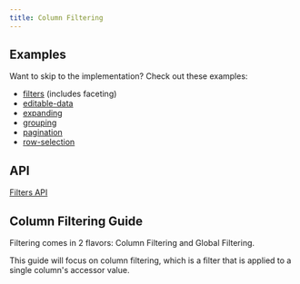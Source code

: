 ```yaml
---
title: Column Filtering
---
```


## Examples

Want to skip to the implementation? Check out these examples:

- [filters](../examples/react/filters) (includes faceting)
- [editable-data](../examples/react/editable-data)
- [expanding](../examples/react/expanding)
- [grouping](../examples/react/grouping)
- [pagination](../examples/react/pagination)
- [row-selection](../examples/react/row-selection)

## API

[Filters API](../api/features/filters)

## Column Filtering Guide

Filtering comes in 2 flavors: Column Filtering and Global Filtering.

This guide will focus on column filtering, which is a filter that is applied to a single column's accessor value.
